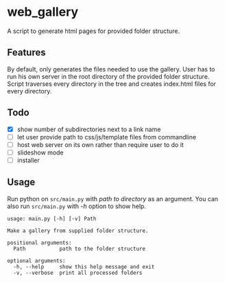 # web_gallery

A script to generate html pages for provided folder structure.

## Features

By default, only generates the files needed to use the gallery. User has to run his own server in the root directory of
the provided folder structure. Script traverses every directory in the tree and creates index.html files for every
directory.

## Todo

- [x] show number of subdirectories next to a link name
- [ ] let user provide path to css/js/template files from commandline
- [ ] host web server on its own rather than require user to do it
- [ ] slideshow mode
- [ ] installer

## Usage
Run python on `src/main.py` with *path to directory* as an argument.
You can also run `src/main.py` with *-h* option to show help.

```text
usage: main.py [-h] [-v] Path

Make a gallery from supplied folder structure.

positional arguments:
  Path           path to the folder structure

optional arguments:
  -h, --help     show this help message and exit
  -v, --verbose  print all processed folders
```